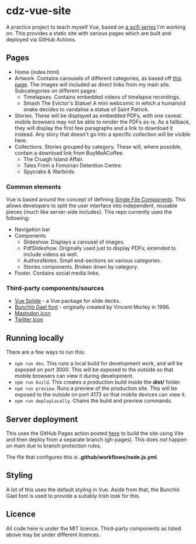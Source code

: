 # cdz-vue-site

A practice project to teach myself Vue, based on [a scifi series](https://aceade.wordpress.com/connacht-disaster-zone/) I'm working on. This provides a static site with various pages which are built and deployed via GitHub Actions.

## Pages

- Home (index.html)
- Artwork. Contains carousels of different categories, as based off [this page](https://aceade.wordpress.com/connacht-disaster-zone/connacht-disaster-zone-artwork/). The images will included as direct links from my main site. Subcategories on different pages:
    - Timelapses. Contains embedded videos of timelapse recordings.
    - Smash The Evictor's Statue! A mini webcomic in which a humanoid snake decides to vandalise a statue of Saint Patrick.
- Stories. These will be displayed as embedded PDFs, with one caveat: mobile browsers may not be able to render the PDFs as-is. As a fallback, they will display the first few paragraphs and a link to download it instead. Any story that doesn't go into a specific collection will be visible here.
- Collections. Stories grouped by category. These will, where possible, contain a download link from BuyMeACoffee.
    - The Cruagh Island Affair.
    - Tales From a Fomorian Detention Centre.
    - Spycrabs & Warbirds.

### Common elements

Vue is based around the concept of defining [Single File Components](https://vuejs.org/guide/scaling-up/sfc.html). This allows developers to split the user interface into independent, reusable pieces (much like server-side includes). This repo currently uses the following:

- Navigation bar
- Components
    - Slideshow. Displays a carousel of images.
    - PdfSlideshow. Originally used just to display PDFs; extended to include videos as well.
    - AuthorsNotes. Small end-sections on various categories.
    - Stories components. Broken down by category.
- Footer. Contains social media links.

### Third-party components/sources

- [Vue Splide](https://github.com/Splidejs/vue-splide) - a Vue package for slide decks.
- [Bunchló Gael font](https://www.ffonts.net/Bunchl.font) - originally created by Vincent Morley in 1996.
- [Mastodon icon](https://fontawesome.com/icons/mastodon?s=brands)
- [Twitter icon](https://fontawesome.com/icons/twitter?s=brands)

## Running locally

There are a few ways to run this:

- `npm run dev`. This runs a local build for development work, and will be exposed on port 3000. This will be exposed to the outside so that mobile browsers can view it during development.
- `npm run build`. This creates a production build inside the **dist/** folder.
- `npm run preview`. Runs a preview of the production site. This will be exposed to the outside on port 4173 so that mobile devices can view it.
- `npm run deployLocally`. Chains the build and preview commands.

## Server deployment

This uses the GitHub Pages action posted [here](https://github.com/peaceiris/actions-gh-pages) to build the site using Vite and then deploy from a separate branch (gh-pages). This does _not_ happen on main due to branch protection rules.

The file that configures this is **.github/workflows/node.js.yml**.

## Styling

A lot of this uses the default styling in Vue. Aside from that, the Bunchló Gael font is used to provide a suitably Irish look for this.

## Licence

All code here is under the MIT licence. Third-party components as listed above may be under different licences.
